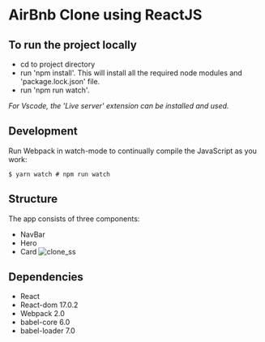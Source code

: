 # AirBnb Clone using ReactJS

## To run the project locally
* cd to project directory
* run 'npm install'. This will install all the required node modules and 'package.lock.json' file.
* run 'npm run watch'.

 *For Vscode, the 'Live server' extension can be installed and used.* 

## Development

Run Webpack in watch-mode to continually compile the JavaScript as you work:

```
$ yarn watch # npm run watch
```

## Structure
The app consists of three components:

* NavBar
* Hero 
* Card 
![clone_ss](https://github.com/Janhavi173/AirBnb_clone/assets/68103164/d55b5405-691e-4b91-8ff3-4282726fc700)



## Dependencies
* React 
* React-dom 17.0.2
* Webpack 2.0
* babel-core 6.0
* babel-loader 7.0
    
